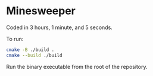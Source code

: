 # Minesweeper

Coded in 3 hours, 1 minute, and 5 seconds.

To run:

```bash
cmake -B ./build .
cmake --build ./build
```

Run the binary executable from the root of the repository.
